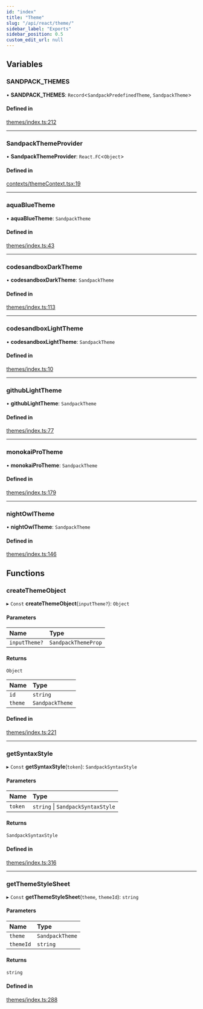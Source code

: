 ```yaml
---
id: "index"
title: "Theme"
slug: "/api/react/theme/"
sidebar_label: "Exports"
sidebar_position: 0.5
custom_edit_url: null
---
```


## Variables

### SANDPACK\_THEMES

• **SANDPACK\_THEMES**: `Record`<`SandpackPredefinedTheme`, `SandpackTheme`\>

#### Defined in

[themes/index.ts:212](https://github.com/codesandbox/sandpack/blob/443abe8/sandpack-react/src/themes/index.ts#L212)

___

### SandpackThemeProvider

• **SandpackThemeProvider**: `React.FC`<`Object`\>

#### Defined in

[contexts/themeContext.tsx:19](https://github.com/codesandbox/sandpack/blob/443abe8/sandpack-react/src/contexts/themeContext.tsx#L19)

___

### aquaBlueTheme

• **aquaBlueTheme**: `SandpackTheme`

#### Defined in

[themes/index.ts:43](https://github.com/codesandbox/sandpack/blob/443abe8/sandpack-react/src/themes/index.ts#L43)

___

### codesandboxDarkTheme

• **codesandboxDarkTheme**: `SandpackTheme`

#### Defined in

[themes/index.ts:113](https://github.com/codesandbox/sandpack/blob/443abe8/sandpack-react/src/themes/index.ts#L113)

___

### codesandboxLightTheme

• **codesandboxLightTheme**: `SandpackTheme`

#### Defined in

[themes/index.ts:10](https://github.com/codesandbox/sandpack/blob/443abe8/sandpack-react/src/themes/index.ts#L10)

___

### githubLightTheme

• **githubLightTheme**: `SandpackTheme`

#### Defined in

[themes/index.ts:77](https://github.com/codesandbox/sandpack/blob/443abe8/sandpack-react/src/themes/index.ts#L77)

___

### monokaiProTheme

• **monokaiProTheme**: `SandpackTheme`

#### Defined in

[themes/index.ts:179](https://github.com/codesandbox/sandpack/blob/443abe8/sandpack-react/src/themes/index.ts#L179)

___

### nightOwlTheme

• **nightOwlTheme**: `SandpackTheme`

#### Defined in

[themes/index.ts:146](https://github.com/codesandbox/sandpack/blob/443abe8/sandpack-react/src/themes/index.ts#L146)

## Functions

### createThemeObject

▸ `Const` **createThemeObject**(`inputTheme?`): `Object`

#### Parameters

| Name | Type |
| :------ | :------ |
| `inputTheme?` | `SandpackThemeProp` |

#### Returns

`Object`

| Name | Type |
| :------ | :------ |
| `id` | `string` |
| `theme` | `SandpackTheme` |

#### Defined in

[themes/index.ts:221](https://github.com/codesandbox/sandpack/blob/443abe8/sandpack-react/src/themes/index.ts#L221)

___

### getSyntaxStyle

▸ `Const` **getSyntaxStyle**(`token`): `SandpackSyntaxStyle`

#### Parameters

| Name | Type |
| :------ | :------ |
| `token` | `string` \| `SandpackSyntaxStyle` |

#### Returns

`SandpackSyntaxStyle`

#### Defined in

[themes/index.ts:316](https://github.com/codesandbox/sandpack/blob/443abe8/sandpack-react/src/themes/index.ts#L316)

___

### getThemeStyleSheet

▸ `Const` **getThemeStyleSheet**(`theme`, `themeId`): `string`

#### Parameters

| Name | Type |
| :------ | :------ |
| `theme` | `SandpackTheme` |
| `themeId` | `string` |

#### Returns

`string`

#### Defined in

[themes/index.ts:288](https://github.com/codesandbox/sandpack/blob/443abe8/sandpack-react/src/themes/index.ts#L288)
